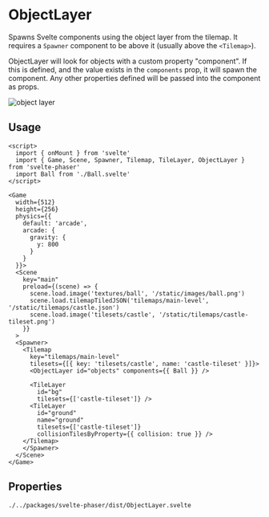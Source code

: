 # ObjectLayer

Spawns Svelte components using the object layer from the tilemap. It requires a `Spawner` component
to be above it (usually above the `<Tilemap>`).

ObjectLayer will look for objects with a custom property "component". If this is defined, and the value exists in
the `components` prop, it will spawn the component. Any other properties defined will be
passed into the component as props.

![object layer](static/images/tiled-object-layer.png)

## Usage

```example
<script>
  import { onMount } from 'svelte'
  import { Game, Scene, Spawner, Tilemap, TileLayer, ObjectLayer } from 'svelte-phaser'
  import Ball from './Ball.svelte'
</script>

<Game
  width={512}
  height={256}
  physics={{
    default: 'arcade',
    arcade: {
      gravity: {
        y: 800
      }
    }
  }}>
  <Scene
    key="main"
    preload={(scene) => {
      scene.load.image('textures/ball', '/static/images/ball.png')
      scene.load.tilemapTiledJSON('tilemaps/main-level', '/static/tilemaps/castle.json')
      scene.load.image('tilesets/castle', '/static/tilemaps/castle-tileset.png')
    }}
  >
  <Spawner>
    <Tilemap
      key="tilemaps/main-level"
      tilesets={[{ key: 'tilesets/castle', name: 'castle-tileset' }]}>
      <ObjectLayer id="objects" components={{ Ball }} />

      <TileLayer
        id="bg"
        tilesets={['castle-tileset']} />
      <TileLayer
        id="ground"
        name="ground"
        tilesets={['castle-tileset']}
        collisionTilesByProperty={{ collision: true }} />
    </Tilemap>
    </Spawner>
  </Scene>
</Game>

```

## Properties

```properties
./../packages/svelte-phaser/dist/ObjectLayer.svelte
```
